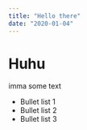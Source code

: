 ```yaml
---
title: "Hello there"
date: "2020-01-04"
---
```


# Huhu

imma some text

- Bullet list 1
- Bullet list 2
- Bullet list 3
